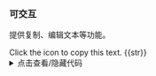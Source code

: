 ### 可交互

提供复制、编辑文本等功能。

<div class="cell-demo vp-raw">
  <yc-typography>
    <yc-typography-paragraph copyable>
      Click the icon to copy this text.
    </yc-typography-paragraph>
    <yc-typography-paragraph
      editable
      v-model:editText="str"
    >
      {{str}}
    </yc-typography-paragraph>
  </yc-typography>
</div>

<script setup>
import { ref } from 'vue';
const str = ref('Click the icon to edit this text.');
</script>

<details>
<summary>点击查看/隐藏代码</summary>

```vue
<template>
  <yc-typography>
    <yc-typography-paragraph copyable>
      Click the icon to copy this text.
    </yc-typography-paragraph>
    <yc-typography-paragraph
      editable
      v-model:editText="str">
      {{ str }}
    </yc-typography-paragraph>
  </yc-typography>
</template>

<script setup>
import { ref } from 'vue';
const str = ref('Click the icon to edit this text.');
</script>
```

</details>
